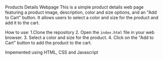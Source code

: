 Products Details Webpage
This is a simple product details web page featuring a product image, description, color and size options, and an "Add to Cart" button. It allows users to select a color and size for the product and add it to the cart.

How to use:
1.Clone the repository
2. Open the `index.html` file in your web browser.
3. Select a color and size for the product.
4. Click on the "Add to Cart" button to add the product to the cart.

Impemented using HTML, CSS and Javascript

